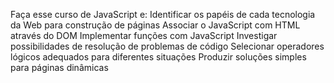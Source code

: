 Faça esse curso de JavaScript e:
Identificar os papéis de cada tecnologia da Web para construção de páginas
Associar o JavaScript com HTML através do DOM
Implementar funções com JavaScript
Investigar possibilidades de resolução de problemas de código
Selecionar operadores lógicos adequados para diferentes situações
Produzir soluções simples para páginas dinâmicas